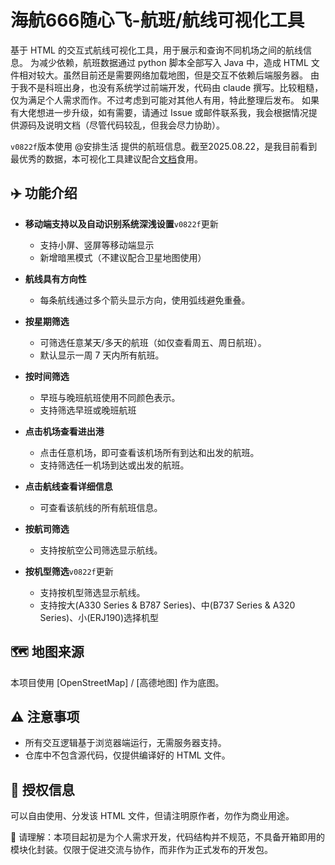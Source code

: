# 海航666随心飞-航班/航线可视化工具

基于 HTML 的交互式航线可视化工具，用于展示和查询不同机场之间的航线信息。
为减少依赖，航班数据通过 python 脚本全部写入 Java 中，造成 HTML 文件相对较大。虽然目前还是需要网络加载地图，但是交互不依赖后端服务器。
由于我不是科班出身，也没有系统学过前端开发，代码由 claude 撰写。比较粗糙，仅为满足个人需求而作。不过考虑到可能对其他人有用，特此整理后发布。
如果有大佬想进一步升级，如有需要，请通过 Issue 或邮件联系我，我会根据情况提供源码及说明文档（尽管代码较乱，但我会尽力协助）。

`v0822f`版本使用 @安排生活 提供的航班信息。截至2025.08.22，是我目前看到最优秀的数据，本可视化工具建议配合[文档](https://docs.qq.com/sheet/DY2Zsd2FEZVNKZE1T?tab=BB08J2)食用。

## ✈️ 功能介绍
- **移动端支持以及自动识别系统深浅设置**`v0822f`更新
  - 支持小屏、竖屏等移动端显示
  - 新增暗黑模式（不建议配合卫星地图使用）

- **航线具有方向性**
  - 每条航线通过多个箭头显示方向，使用弧线避免重叠。

- **按星期筛选**
  - 可筛选任意某天/多天的航班（如仅查看周五、周日航班）。
  - 默认显示一周 7 天内所有航班。

- **按时间筛选**
  - 早班与晚班航班使用不同颜色表示。
  - 支持筛选早班或晚班航班

- **点击机场查看进出港**
  - 点击任意机场，即可查看该机场所有到达和出发的航班。
  - 支持筛选任一机场到达或出发的航班。

- **点击航线查看详细信息**
  - 可查看该航线的所有航班信息。

- **按航司筛选**
  - 支持按航空公司筛选显示航线。
 
- **按机型筛选**`v0822f`更新
  - 支持按机型筛选显示航线。
  - 支持按大(A330 Series & B787 Series)、中(B737 Series & A320 Series)、小(ERJ190)选择机型

## 🗺️ 地图来源

本项目使用 [OpenStreetMap] / [高德地图] 作为底图。

## ⚠️ 注意事项

- 所有交互逻辑基于浏览器端运行，无需服务器支持。
- 仓库中不包含源代码，仅提供编译好的 HTML 文件。

## 📄 授权信息

可以自由使用、分发该 HTML 文件，但请注明原作者，勿作为商业用途。

🚧 请理解：本项目起初是为个人需求开发，代码结构并不规范，不具备开箱即用的模块化封装。仅限于促进交流与协作，而非作为正式发布的开发包。

